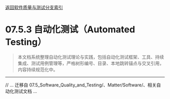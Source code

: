 [返回软件质量与测试分支索引](./README.md)

# 07.5.3 自动化测试（Automated Testing）

> 本文档系统整理自动化测试理论与实践，包括自动化测试框架、工具、持续集成、测试用例管理等，严格树形编号、目录、本地跳转锚点与交叉引用，内容持续规范化中。

---

// ... 迁移自 07.5_Software_Quality_and_Testing/、Matter/Software/、相关自动化测试文档 ... 